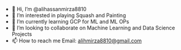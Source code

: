 - 👋 Hi, I’m @alihassanmirza8810
- 👀 I’m interested in playing Squash and Painting
- 🌱 I’m currently learning GCP for ML and ML OPs
- 💞️ I’m looking to collaborate on Machine Learning and Data Science Projects
- 📫 How to reach me Email: alihmirza8810@gmail.com

<!---
alihassanmirza8810/alihassanmirza8810 is a ✨ special ✨ repository because its `README.md` (this file) appears on your GitHub profile.
You can click the Preview link to take a look at your changes.
--->
